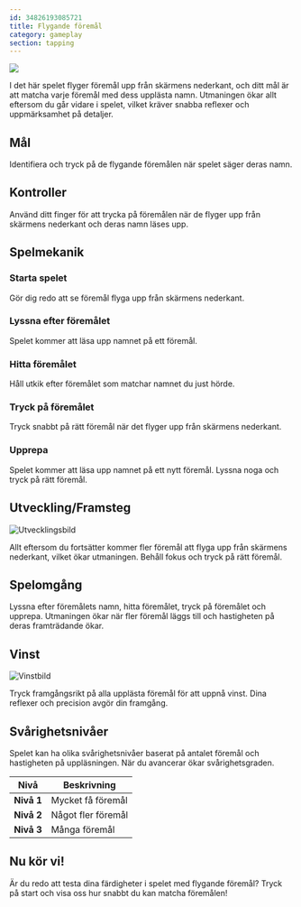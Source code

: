 ```yaml
---
id: 34826193085721
title: Flygande föremål
category: gameplay
section: tapping
---
```

![](https://help.studycat.com/hc/article_attachments/34966795074969)

I det här spelet flyger föremål upp från skärmens nederkant, och ditt mål är att matcha varje föremål med dess upplästa namn. Utmaningen ökar allt eftersom du går vidare i spelet, vilket kräver snabba reflexer och uppmärksamhet på detaljer.

## Mål

Identifiera och tryck på de flygande föremålen när spelet säger deras namn.

## Kontroller

Använd ditt finger för att trycka på föremålen när de flyger upp från skärmens nederkant och deras namn läses upp.

## Spelmekanik

### Starta spelet

Gör dig redo att se föremål flyga upp från skärmens nederkant.

### Lyssna efter föremålet

Spelet kommer att läsa upp namnet på ett föremål.

### Hitta föremålet

Håll utkik efter föremålet som matchar namnet du just hörde.

### Tryck på föremålet

Tryck snabbt på rätt föremål när det flyger upp från skärmens nederkant.

### Upprepa

Spelet kommer att läsa upp namnet på ett nytt föremål. Lyssna noga och tryck på rätt föremål.

## Utveckling/Framsteg

![Utvecklingsbild](https://help.studycat.com/hc/article_attachments/34826217331225)

Allt eftersom du fortsätter kommer fler föremål att flyga upp från skärmens nederkant, vilket ökar utmaningen. Behåll fokus och tryck på rätt föremål.

## Spelomgång

Lyssna efter föremålets namn, hitta föremålet, tryck på föremålet och upprepa. Utmaningen ökar när fler föremål läggs till och hastigheten på deras framträdande ökar.

## Vinst

![Vinstbild](https://help.studycat.com/hc/article_attachments/34917314421785)

Tryck framgångsrikt på alla upplästa föremål för att uppnå vinst. Dina reflexer och precision avgör din framgång.

## Svårighetsnivåer

Spelet kan ha olika svårighetsnivåer baserat på antalet föremål och hastigheten på uppläsningen. När du avancerar ökar svårighetsgraden.

| Nivå | Beskrivning |
| --- | --- |
| **Nivå&nbsp;1** | Mycket få föremål |
| **Nivå&nbsp;2** | Något fler föremål |
| **Nivå&nbsp;3** | Många föremål |

## Nu kör vi!

Är du redo att testa dina färdigheter i spelet med flygande föremål? Tryck på start och visa oss hur snabbt du kan matcha föremålen!